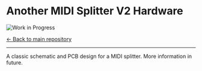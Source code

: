 # Another MIDI Splitter V2 Hardware
![Work in Progress](https://img.shields.io/badge/status-in--progress-orange)

[← Back to main repository](https://github.com/MiCyg/AnotherMidiSplitterV2.git)

---

A classic schematic and PCB design for a MIDI splitter. More information in future.
